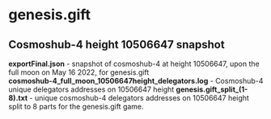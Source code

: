 <h1>genesis.gift</h1>

<h2>Cosmoshub-4 height 10506647 snapshot</h2>
<strong>exportFinal.json</strong> - snapshot of cosmoshub-4 at height 10506647, upon the full moon on May 16 2022, for genesis.gift </br>
<strong>cosmoshub-4_full_moon_10506647height_delegators.log</strong> - Cosmoshub-4 unique delegators addresses on 10506647 height</h2>
<strong>genesis.gift_split_(1-8).txt</strong> - unique cosmoshub-4 delegators addresses on 10506647 height split to 8 parts for the genesis.gift game.
